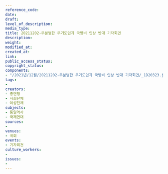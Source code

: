 ```yaml
---
reference_code: 
date: 
draft: 
level_of_description: 
media_type: 
title: 20211202-무분별한 무기도입과 국방비 인상 반대 기자회견
description: 
weight: 
modified_at: 
created_at: 
link: 
public_access_status: 
copyright_status: 
components:
- "/2021년/12월/20211202-무분별한 무기도입과 국방비 인상 반대 기자회견/_1D20323.jpg"
tags:
- 
creators:
- 총연맹
- 사회단체
- 여성단체
subjects:
- 통일역사
- 국제연대
sources:
- 
venues:
- 국회
events:
- 기자회견
culture_workers:
- 
issues:
- 
---
```

